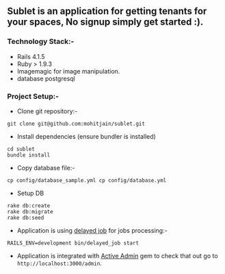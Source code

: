 ## Sublet is an application for getting tenants for your spaces, No signup simply get started :).

### Technology Stack:-
* Rails 4.1.5
* Ruby > 1.9.3
* Imagemagic for image manipulation.
* database postgresql

### Project Setup:-

* Clone git repository:-
```shell
git clone git@github.com:mohitjain/sublet.git
```

* Install dependencies (ensure bundler is installed)
```
cd sublet
bundle install
```

* Copy database file:-
```shell
cp config/database_sample.yml cp config/database.yml
```

* Setup DB
```
rake db:create
rake db:migrate
rake db:seed
```

* Application is using [delayed job](https://github.com/collectiveidea/delayed_job) for jobs processing:-
```
RAILS_ENV=development bin/delayed_job start
```

* Application is integrated with [Active Admin](http://activeadmin.info) gem to check that out go to
`http://localhost:3000/admin`.



